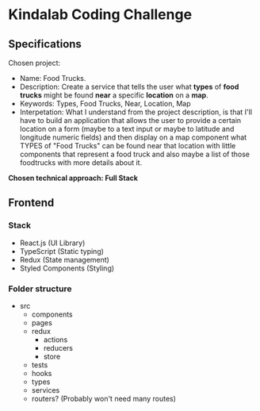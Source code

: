 # __Kindalab__ Coding Challenge

## Specifications

Chosen project:

- Name: Food Trucks.
- Description: Create a service that tells the user what **types** of **food trucks** might be found **near** a specific **location** on a **map**.
- Keywords: Types, Food Trucks, Near, Location, Map
- Interpetation: What I understand from the project description, is that I'll have to build an application that allows the user to provide a certain location on a form (maybe to a text input or maybe to latitude and longitude numeric fields) and then display on a map component what TYPES of "Food Trucks" can be found near that location with little components that represent a food truck and also maybe a list of those foodtrucks with more details about it.

**Chosen technical approach: Full Stack**

## Frontend

### Stack

- React.js (UI Library)
- TypeScript (Static typing)
- Redux (State management)
- Styled Components (Styling)

### Folder structure
- src
	- components
	- pages
	- redux
		- actions
		- reducers
		- store
	- tests
	- hooks
	- types
	- services
	- routers? (Probably won't need many routes)
